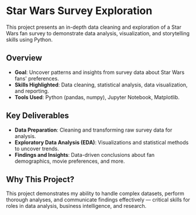 # Star Wars Survey Exploration

This project presents an in-depth data cleaning and exploration of a Star Wars fan survey to demonstrate data analysis, visualization, and storytelling skills using Python.

## Overview

- **Goal**: Uncover patterns and insights from survey data about Star Wars fans' preferences.
- **Skills Highlighted**: Data cleaning, statistical analysis, data visualization, and reporting.
- **Tools Used**: Python (pandas, numpy), Jupyter Notebook, Matplotlib.

## Key Deliverables

- **Data Preparation**: Cleaning and transforming raw survey data for analysis.
- **Exploratory Data Analysis (EDA)**: Visualizations and statistical methods to uncover trends.
- **Findings and Insights**: Data-driven conclusions about fan demographics, movie preferences, and more.

## Why This Project?

This project demonstrates my ability to handle complex datasets, perform thorough analyses, and communicate findings effectively — critical skills for roles in data analysis, business intelligence, and research.



